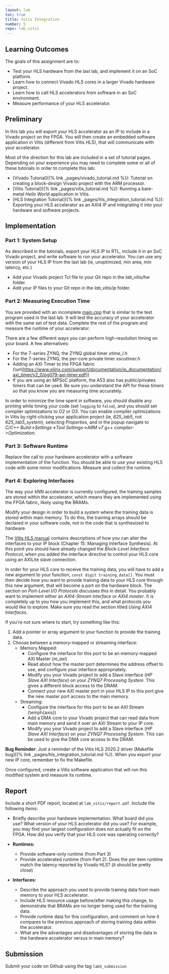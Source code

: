 ```yaml
---
layout: lab
toc: true
title: Vitis Integration
number: 5
repo: lab_vitis
---
```






## Learning Outcomes
The goals of this assignment are to:
* Test your HLS hardware from the last lab, and implement it on an SoC platform.
* Learn how to connect Vivado HLS cores in a larger Vivado hardware project.
* Learn how to call HLS accelerators from software in an SoC environment.
* Measure performance of your HLS accelerator.

## Preliminary

In this lab you will export your HLS accelerator as an IP to include in a Vivado project on the FPGA.  You will then create an embedded software application in Vitis (different from Vitis HLS), that will communicate with your accelerator.  

Most of the direction for this lab are included in a set of tutorial pages.  Depending on your experience you may need to complete some or all of these tutorials in order to complete this lab:
* [Vivado Tutorial]({% link _pages/vivado_tutorial.md %}): Tutorial on creating a block-design Vivado project with the ARM processor.
* [Vitis Tutorial]({% link _pages/vitis_tutorial.md %}): Running a bare-metal *Hello World* application in Vitis.
* [HLS Integration Tutorial]({% link _pages/hls_integration_tutorial.md %}): Exporting your HLS accelerator as an AXI4 IP and integrating it into your hardware and software projects.

## Implementation

### Part 1: System Setup
As described in the tutorials, export your HLS IP to RTL, include it in an SoC Vivado project, and write software to run your accelerator.  You can use any version of your HLS IP from the last lab (ie, unoptimized, min area, min latency, etc.)
  * Add your Vivado project Tcl file to your Git repo in the *lab_vitis/hw* folder.
  * Add your IP files to your Git repo in the *lab_vitis/ip* folder.

### Part 2: Measuring Execution Time

You are provided with an incomplete [main.cpp](https://github.com/byu-cpe/ecen625_student/blob/main/lab_vitis/sw/main.cpp) that is similar to the test program used in the last lab.  It will test the accuracy of your accelerator with the same set of test data.  Complete the rest of the program and measure the runtime of your accelerator.

There are a few different ways you can perform high-resolution timing on your board.  A few alternatives:
* For the 7-series ZYNQ, the ZYNQ global timer *xtime_l.h*
* For the 7-series ZYNQ, the per-core private timer *xscutimer.h*
* Adding an AXI Timer to the FPGA fabric (\url{https://www.xilinx.com/support/documentation/ip_documentation/axi_timer/v2_0/pg079-axi-timer.pdf})
* If you are using an MPSoC platform, the A53 also has public/privates timers that can be used.  Be sure you understand the API for these timers so that you know you are measuring time accurately. 

In order to minimize the time spent in software, you should disable any printing while timing your code (set `logging` to `false`), and you should set compiler optimizations to *O2* or *O3*.  You can enable compiler optimizations in Vitis by right-clicking your application project (ie, *625_lab5*, not *625_lab5_system*), selecting *Properties*, and in the popup navigate to *C/C++ Build->Settings->Tool Settings->ARM v7 g++ compiler->Optimization*.

### Part 3: Software Runtime

Replace the call to your hardware accelerator with a software implementation of the function.  You should be able to use your existing HLS code with some minor modifications.  Measure and collect the runtime.


### Part 4: Exploring Interfaces 
The way your kNN accelerator is currently configured, the training samples are stored within the accelerator, which means they are implemented using the FPGA fabric, likely using the BRAMs.

Modify your design in order to build a system where the training data is stored within main memory.  To do this, the training arrays should be declared in your software code, not in the code that is synthesized to hardware.

The [Vitis HLS manual](https://www.xilinx.com/support/documentation/sw_manuals/xilinx2020_2/ug1399-vitis-hls.pdf) contains descriptions of how you can alter the interfaces to your IP block (Chapter 15: Managing Interface Synthesis).  At this point you should have already changed the *Block-Level Interface Protocol*, when you added the interface directive to control your HLS core using an AXILite slave connection.

In order for your HLS core to receive the training data, you will have to add a new argument to your function, `const digit training_data[]`.  You must then decide how you want to provide training data to your HLS core through this new argument, that will become a port on the hardware block.  The section on *Port-Level I/O Protocols* discusses this in detail.  You probably want to implement either an *AXI4-Stream interface* or *AXI4 master*.  It is completely up to you how you implement this, and what protocols you would like to explore.  Make sure you read the section titled *Using AXI4 Interfaces*.

If you're not sure where to start, try something like this:
1. Add a pointer or array argument to your function to provide the training data.
2. Choose between a memory-mapped or streaming interface:
	* Memory Mapped:
		*  Configure the interface for this port to be an memory-mapped AXI Master (*m_axi*)
		* Read about how the master port determines the address offset to use, and configure your interface appropriately.
		* Modify you your Vivado project to add a Slave interface (*HP Slave AXI Interface*) on your *ZYNQ7 Processing System*.  This gives a different block access to the DRAM. 
		* Connect your new AXI master port in your HLS IP to this port.give the new master port access to the main memory.
	* Streaming:
		* Configure the interface for this port to be an AXI Stream (\emph{axis})
		* Add a DMA core to your Vivado project that can read data from main memory and send it over an AXI Stream to your IP core.
		* Modify you your Vivado project to add a Slave interface (*HP Slave AXI Interface*) on your *ZYNQ7 Processing System*.  This can be used to give the DMA core access to the DRAM. 

**Bug Reminder**: Just a reminder of the Vitis HLS 2020.2 driver [Makefile bug]({% link _pages/hls_integration_tutorial.md %}).  When you export your new IP core, remember to fix the Makefile.

Once configured, create a Vitis software application that will run this modified system and measure its runtime.

## Report
Include a short PDF report, located at `lab_vitis/report.pdf`.  Include the following items:
* Briefly describe your hardware implementation.  What board did you use?  What version of your HLS accelerator did you use?  For example, you may find your largest configuration does not actually fit on the FPGA.  How did you verify that your HLS core was operating correctly?
		
* **Runtimes:**
	* Provide software-only runtime (from Part 3)
	* Provide accelerated runtime (from Part 2).  Does the per item runtime match the latency reported by Vivado HLS? (it should be pretty close)

* **Interfaces:**
	* Describe the approach you used to provide training data from main memory to your HLS accelerator. 
	* Include HLS resource usage before/after making this change, to demonstrate that BRAMs are no longer being used for the training data.
	* Provide runtime data for this configuration, and comment on how it compares to the previous approach of storing training data within the accelerator.  
	* What are the advantages and disadvantages of storing the data in the hardware accelerator versus in main memory?

## Submission 
Submit your code on Github using the tag `lab5_submission`
 
	


